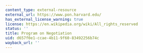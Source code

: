 ```yaml
---
content_type: external-resource
external_url: https://www.pon.harvard.edu/
has_external_license_warning: true
license: https://en.wikipedia.org/wiki/All_rights_reserved
status: ''
title: Program on Negotiation
uid: d657f0e1-ccae-4b11-9f60-83492256b74c
wayback_url: ''
---
```

